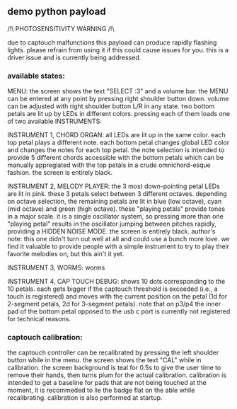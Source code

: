 ## demo python payload

/!\ PHOTOSENSITIVITY WARNING /!\

due to captouch malfunctions this payload can produce rapidly flashing lights. please refrain from using it if this could cause issues for you. this is a driver issue and is currently being addressed.

### available states:

MENU: the screen shows the text "SELECT :3" and a volume bar. the MENU can be entered at any point by pressing right shoulder button down. volume can be adjusted with right shoulder button L/R in any state. two bottom petals are lit up by LEDs in different colors. pressing each of them loads one of two available INSTRUMENTS:

INSTRUMENT 1, CHORD ORGAN: all LEDs are lit up in the same color. each top petal plays a different note. each bottom petal changes global LED color and changes the notes for each top petal. the note selection is intended to provide 5 different chords accessible with the bottom petals which can be manually appregiated with the top petals in a crude omnichord-esque fashion. the screen is entirely black.

INSTRUMENT 2, MELODY PLAYER: the 3 most down-pointing petal LEDs are lit in pink. these 3 petals select between 3 different octaves. depending on octave selection, the remaining petals are lit in blue (low octave), cyan (mid octave) and green (high octave). these "playing petals" provide tones in a major scale. it is a single oscillator system, so pressing more than one "playing petal" results in the oscillator jumping between pitches rapidly, providing a HIDDEN NOISE MODE. the screen is entirely black. author's note: this one didn't turn out well at all and could use a bunch more love. we find it valuable to provide people with a simple instrument to try to play their favorite melodies on, but this ain't it yet.

INSTRUMENT 3, WORMS: worms

INSTRUMENT 4, CAP TOUCH DEBUG: shows 10 dots corresponding to the 10 petals. each gets bigger if the captouch threshold is exceeded (i.e., a touch is registered) and moves with the current position on the petal (1d for 2-segment petals, 2d for 3-segment petals). note that on p3/p4 the inner pad of the bottom petal opposed to the usb c port is currently not registered for technical reasons.

### captouch calibration:

the captouch controller can be recalibrated by pressing the left shoulder button while in the menu. the screen shows the text "CAL" while in calibration. the screen background is teal for 0.5s to give the user time to remove their hands, then turns plum for the actual calibration. calibration is intended to get a baseline for pads that are not being touched at the moment, it is recommeded to lie the badge flat on the able while recalibrating. calibration is also performed at startup. 
